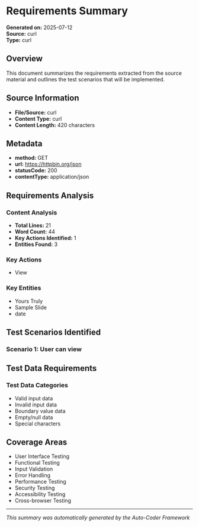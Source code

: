 # Requirements Summary

**Generated on:** 2025-07-12  
**Source:** curl  
**Type:** curl  

## Overview

This document summarizes the requirements extracted from the source material and outlines the test scenarios that will be implemented.

## Source Information

- **File/Source:** curl
- **Content Type:** curl
- **Content Length:** 420 characters

## Metadata

- **method:** GET
- **url:** https://httpbin.org/json
- **statusCode:** 200
- **contentType:** application/json


## Requirements Analysis


### Content Analysis
- **Total Lines:** 21
- **Word Count:** 44
- **Key Actions Identified:** 1
- **Entities Found:** 3

### Key Actions
- View

### Key Entities
- Yours Truly
- Sample Slide
- date


## Test Scenarios Identified

### Scenario 1: User can view

## Test Data Requirements


### Test Data Categories
- Valid input data
- Invalid input data
- Boundary value data
- Empty/null data
- Special characters


## Coverage Areas

- User Interface Testing
- Functional Testing
- Input Validation
- Error Handling
- Performance Testing
- Security Testing
- Accessibility Testing
- Cross-browser Testing

---

*This summary was automatically generated by the Auto-Coder Framework*
